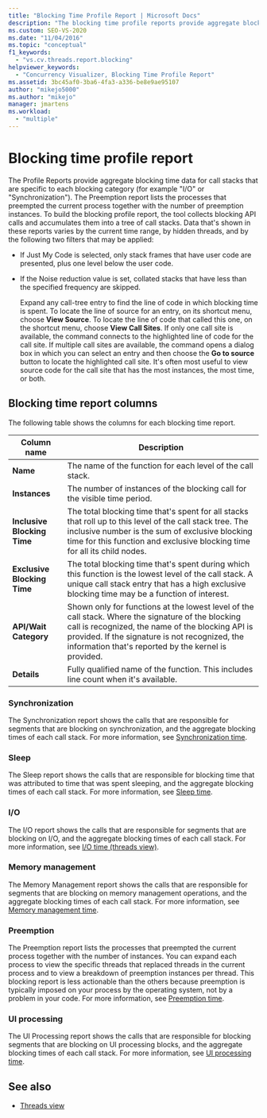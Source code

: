 ```yaml
---
title: "Blocking Time Profile Report | Microsoft Docs"
description: "The blocking time profile reports provide aggregate blocking time data. There are six report types: Synchronization, Sleep, I/O, Memory, Preemption, and UI."
ms.custom: SEO-VS-2020
ms.date: "11/04/2016"
ms.topic: "conceptual"
f1_keywords:
  - "vs.cv.threads.report.blocking"
helpviewer_keywords:
  - "Concurrency Visualizer, Blocking Time Profile Report"
ms.assetid: 3bc45af0-3ba6-4fa3-a336-be8e9ae95107
author: "mikejo5000"
ms.author: "mikejo"
manager: jmartens
ms.workload:
  - "multiple"
---
```

# Blocking time profile report
The Profile Reports provide aggregate blocking time data for call stacks that are specific to each blocking category (for example "I/O" or "Synchronization"). The Preemption report lists the processes that preempted the current process together with the number of preemption instances. To build the blocking profile report, the tool collects blocking API calls and accumulates them into a tree of call stacks. Data that's shown in these reports varies by the current time range, by hidden threads, and by the following two filters that may be applied:

- If Just My Code is selected, only stack frames that have user code are presented, plus one level below the user code.

- If the Noise reduction value is set, collated stacks that have less than the specified frequency are skipped.

  Expand any call-tree entry to find the line of code in which blocking time is spent. To locate the line of source for an entry, on its shortcut menu, choose **View Source**. To locate the line of code that called this one, on the shortcut menu, choose **View Call Sites**. If only one call site is available, the command connects to the highlighted line of code for the call site. If multiple call sites are available, the command opens a dialog box in which you can select an entry and then choose the **Go to source** button to locate the highlighted call site. It's often most useful to view source code for the call site that has the most instances, the most time, or both.

## Blocking time report columns
 The following table shows the columns for each blocking time report.

|Column name|Description|
|-----------------|-----------------|
|**Name**|The name of the function for each level of the call stack.|
|**Instances**|The number of instances of the blocking call for the visible time period.|
|**Inclusive Blocking Time**|The total blocking time that's spent for all stacks that roll up to this level of the call stack tree. The inclusive number is the sum of exclusive blocking time for this function and exclusive blocking time for all its child nodes.|
|**Exclusive Blocking Time**|The total blocking time that's spent during which this function is the lowest level of the call stack. A unique call stack entry that has a high exclusive blocking time may be a function of interest.|
|**API/Wait Category**|Shown only for functions at the lowest level of the call stack. Where the signature of the blocking call is recognized, the name of the blocking API is provided. If the signature is not recognized, the information that's reported by the kernel is provided.|
|**Details**|Fully qualified name of the function. This includes line count when it's available.|

### Synchronization
 The Synchronization report shows the calls that are responsible for segments that are blocking on synchronization, and the aggregate blocking times of each call stack. For more information, see [Synchronization time](../profiling/synchronization-time.md).

### Sleep
 The Sleep report shows the calls that are responsible for blocking time that was attributed to time that was spent sleeping, and the aggregate blocking times of each call stack. For more information, see [Sleep time](../profiling/sleep-time.md).

### I/O
 The I/O report shows the calls that are responsible for segments that are blocking on I/O, and the aggregate blocking times of each call stack. For more information, see [I/O time (threads view)](../profiling/i-o-time-threads-view.md).

### Memory management
 The Memory Management report shows the calls that are responsible for segments that are blocking on memory management operations, and the aggregate blocking times of each call stack. For more information, see [Memory management time](../profiling/memory-management-time.md).

### Preemption
 The Preemption report lists the processes that preempted the current process together with the number of instances.  You can expand each process to view the specific threads that replaced threads in the current process and to view a breakdown of preemption instances per thread. This blocking report is less actionable than the others because preemption is typically imposed on your process by the operating system, not by a problem in your code. For more information, see [Preemption time](../profiling/preemption-time.md).

### UI processing
 The UI Processing report shows the calls that are responsible for blocking segments that are blocking on UI processing blocks, and the aggregate blocking times of each call stack. For more information, see [UI processing time](../profiling/ui-processing-time.md).

## See also
- [Threads view](../profiling/threads-view-parallel-performance.md)